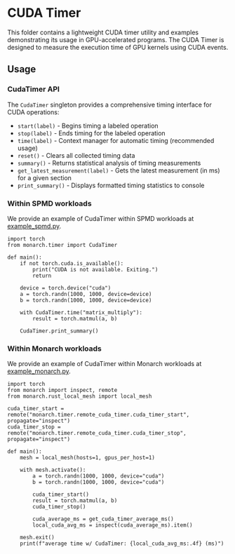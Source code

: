 # CUDA Timer

This folder contains a lightweight CUDA timer utility and examples demonstrating its usage in GPU-accelerated programs. The CUDA Timer is designed to measure the execution time of GPU kernels using CUDA events.

## Usage
### CudaTimer API

The `CudaTimer` singleton provides a comprehensive timing interface for CUDA operations:

- `start(label)` - Begins timing a labeled operation
- `stop(label)` - Ends timing for the labeled operation
- `time(label)` - Context manager for automatic timing (recommended usage)
- `reset()` - Clears all collected timing data
- `summary()` - Returns statistical analysis of timing measurements
- `get_latest_measurement(label)` - Gets the latest measurement (in ms) for a given section
- `print_summary()` - Displays formatted timing statistics to console

### Within SPMD workloads
We provide an example of CudaTimer within SPMD workloads at [example_spmd.py](example_spmd.py).

```
import torch
from monarch.timer import CudaTimer

def main():
    if not torch.cuda.is_available():
        print("CUDA is not available. Exiting.")
        return

    device = torch.device("cuda")
    a = torch.randn(1000, 1000, device=device)
    b = torch.randn(1000, 1000, device=device)

    with CudaTimer.time("matrix_multiply"):
        result = torch.matmul(a, b)

    CudaTimer.print_summary()

```

### Within Monarch workloads
We provide an example of CudaTimer within Monarch workloads at [example_monarch.py](example_monarch.py).

```
import torch
from monarch import inspect, remote
from monarch.rust_local_mesh import local_mesh

cuda_timer_start = remote("monarch.timer.remote_cuda_timer.cuda_timer_start", propagate="inspect")
cuda_timer_stop = remote("monarch.timer.remote_cuda_timer.cuda_timer_stop", propagate="inspect")

def main():
    mesh = local_mesh(hosts=1, gpus_per_host=1)

    with mesh.activate():
        a = torch.randn(1000, 1000, device="cuda")
        b = torch.randn(1000, 1000, device="cuda")

        cuda_timer_start()
        result = torch.matmul(a, b)
        cuda_timer_stop()

        cuda_average_ms = get_cuda_timer_average_ms()
        local_cuda_avg_ms = inspect(cuda_average_ms).item()

    mesh.exit()
    print(f"average time w/ CudaTimer: {local_cuda_avg_ms:.4f} (ms)")
```
